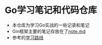 # Go学习笔记和代码仓库 
- 本仓库为学习Go实战的一些记录和笔记
- Gin框架主要的笔记存放在了[note.md](https://github.com/ElegyTsai/GinLearn/blob/master/note.md)
- 参考的[学习路线](https://docs.qq.com/sheet/DUGd6cnRpamJuc3JH?tab=BB08J2)